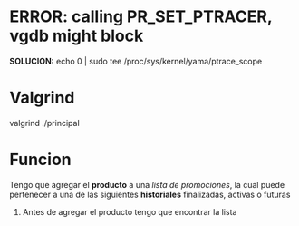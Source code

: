 # ERROR: calling PR_SET_PTRACER, vgdb might block
**SOLUCION:** 
echo 0 | sudo tee /proc/sys/kernel/yama/ptrace_scope


# Valgrind
valgrind ./principal


# Funcion

Tengo que agregar el **producto** a una _lista de promociones_, la cual puede pertenecer a una de las siguientes **historiales** finalizadas, activas o futuras

1. Antes de agregar el producto tengo que encontrar la lista